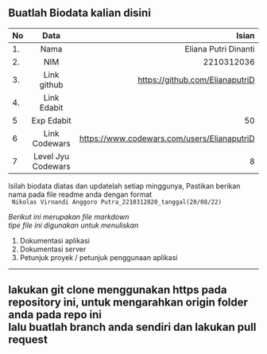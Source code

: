 **Buatlah Biodata kalian disini** <br />
----------------------------------------
|No | Data  | Isian|
|---|:-------:|------:|
|1. |Nama     | Eliana Putri Dinanti |
|2.| NIM        | 2210312036 |
|3. |Link github | https://github.com/ElianaputriD |
|4.| Link Edabit |  |https://edabit.com/user/X3byLNMeKwzv9nmwo
|5|Exp Edabit   | 50 |
|6| Link Codewars|https://www.codewars.com/users/ElianaputriD  |
|7| Level Jyu Codewars|8|

Isilah biodata diatas dan updatelah setiap minggunya,
Pastikan berikan nama pada file readme anda dengan format <br/>
`
Nikolas Virnandi Anggoro Putra_2210312020_tanggal(20/08/22)` 

*Berikut ini merupakan file markdown <br/> tipe file ini digunakan untuk menuliskan*
1. Dokumentasi aplikasi
2. Dokumentasi server
3. Petunjuk proyek / petunjuk penggunaan aplikasi
----
**lakukan git clone menggunakan https pada repository ini, untuk mengarahkan origin folder anda pada repo ini<br/> lalu buatlah branch anda sendiri dan lakukan pull request**
----
